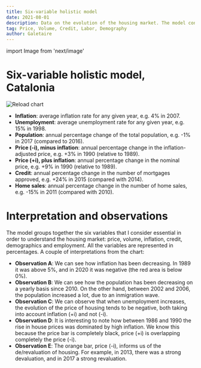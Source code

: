 ```yaml
---
title: Six-variable holistic model
date: 2021-08-01
description: Data on the evolution of the housing market. The model consists of six main variables (price, inflation, home sales, credit, demographics and employment).
tag: Price, Volume, Credit, Labor, Demography
author: Galetaire
---
```


import Image from 'next/image'

# Six-variable holistic model, Catalonia

<Image
  src="/images/model.png"
  alt="Reload chart"
  width={1307}
  height={592}
  priority
  className="next-image"
/>

- **Inflation**: average inflation rate for any given year, e.g. 4% in 2007.
- **Unemployment**: average unemployment rate for any given year, e.g. 15% in 1998.
- **Population**: annual percentage change of the total population, e.g. -1% in 2017 (compared to 2016).
- **Price (-i), minus inflation**: annual percentage change in the inflation-adjusted price, e.g. +3% in 1990 (relative to 1989).
- **Price (+i), plus inflation**: annual percentage change in the nominal price, e.g. +9% in 1990 (relative to 1989).
- **Credit**: annual percentage change in the number of mortgages approved, e.g. +24% in 2015 (compared with 2014).
- **Home sales**: annual percentage change in the number of home sales, e.g. -15% in 2011 (compared with 2010).

# Interpretation and observations

The model groups together the six variables that I consider essential in order to understand the housing market: price, volume, inflation, credit, demographics and employment. All the variables are represented in percentages. A couple of interpretations from the chart:

- **Observation A**: We can see how inflation has been decreasing. In 1989 it was above 5%, and in 2020 it was negative (the red area is below 0%).
- **Observation B**: We can see how the population has been decreasing on a yearly basis since 2010. On the other hand, between 2002 and 2006, the population increased a lot, due to an inmigration wave.
- **Observation C**: We can observe that when unemployment increases, the evolution of the price of housing tends to be negative, both taking into account inflation (+i) and not (-i).
- **Observation D**: It is interesting to note how between 1986 and 1990 the rise in house prices was dominated by high inflation. We know this because the price bar is completely black, price (+i) is overlapping completely the price (-i).
- **Observation E**: The orange bar, price (-i), informs us of the de/revaluation of housing. For example, in 2013, there was a strong devaluation, and in 2017 a strong revaluation.
